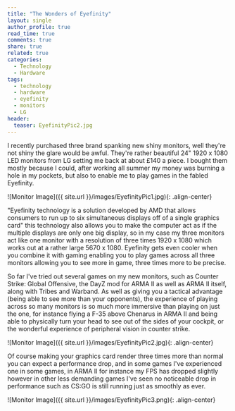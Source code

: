 ```yaml
---
title: "The Wonders of Eyefinity"
layout: single
author_profile: true
read_time: true
comments: true
share: true
related: true
categories:
  - Technology
  - Hardware
tags:
  - technology
  - hardware
  - eyefinity
  - monitors
  - LG
header:
  teaser: EyefinityPic2.jpg
---
```


I recently purchased three brand spanking new shiny monitors, well they're not shiny the glare would be awful. They're rather beautiful 24" 1920 x 1080 LED monitors from LG setting me back at about £140 a piece. I bought them mostly because I could, after working all summer my money was burning a hole in my pockets, but also to enable me to play games in the fabled Eyefinity.

![Monitor Image]({{ site.url }}/images/EyefinityPic1.jpg){: .align-center}
 
"Eyefinity technology is a solution developed by AMD that allows consumers to run up to six simultaneous displays off of a single graphics card" this technology also allows you to make the computer act as if the multiple displays are only one big display, so in my case my three monitors act like one monitor with a resolution of three times 1920 x 1080 which works out at a rather large 5670 x 1080. Eyefinity gets even cooler when you combine it with gaming enabling you to play games across all three monitors allowing you to see more in game, three times more to be precise.


So far I've tried out several games on my new monitors, such as Counter Strike: Global Offensive, the DayZ mod for ARMA II as well as ARMA II itself, along with Tribes and Warband. As well as giving you a tactical advantage (being able to see more than your opponents), the experience of playing across so many monitors is so much more immersive than playing on just the one, for instance flying a F-35 above Chenarus in ARMA II and being able to physically turn your head to see out of the sides of your cockpit, or the wonderful experience of peripheral vision in counter strike.

![Monitor Image]({{ site.url }}/images/EyefinityPic2.jpg){: .align-center}
 
Of course making your graphics card render three times more than normal you can expect a performance drop, and in some games I've experienced one in some games, in ARMA II for instance my FPS has dropped slightly however in other less demanding games I've seen no noticeable drop in performance such as CS:GO is still running just as smoothly as ever.

![Monitor Image]({{ site.url }}/images/EyefinityPic3.png){: .align-center}